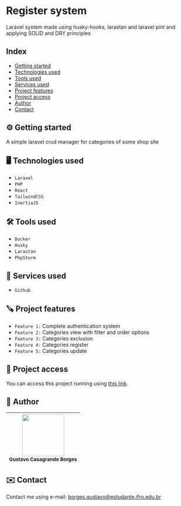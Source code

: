 # Register system

Laravel system made using husky-hooks, larastan and laravel pint and applying SOLID and DRY principles

## Index

* [Getting started](#%EF%B8%8F-getting-started)
* [ Technologies used](#%EF%B8%8F-technologies-used)
* [ Tools used](#%EF%B8%8F-tools-used)
* [Services used](#-services-used)
* [Project features](#-project-features)
* [Project access](#-project-access)
* [Author](#-author)
* [Contact](#%EF%B8%8F-contact)

## ⚙️ Getting started

A simple laravel crud manager for categories of some shop site

## 🖥️ Technologies used

- ``Laravel``
- ``PHP``
- ``React``
- ``TailwindCSS``
- ``InertiaJS``

## 🛠️ Tools used

- ``Docker``
- ``Husky``
- ``Larastan``
- ``PhpStorm``

## 🧰 Services used

- ``Github``

## 🪚 Project features

- ``Feature 1:`` Complete authentication system
- ``Feature 2:`` Categories view with filter and order options
- ``Feature 3:`` Categories exclusion
- ``Feature 4:`` Categories register
- ``Feature 5:`` Categories update

## 📂 Project access

You can access this project running using [this link](https://sistemacadastro.devborges.tech/).

## 👤 Author

| [<img src="https://github.com/gustavotht21.png" width=115><br><sub>Gustavo Casagrande Borges</sub>](https://github.com/gustavotht21) |  
|:------------------------------------------------------------------------------------------------------------------------------------:| 

## ✉️ Contact

Contact me using e-mail: borges.gustavo@estudante.ifro.edu.br
